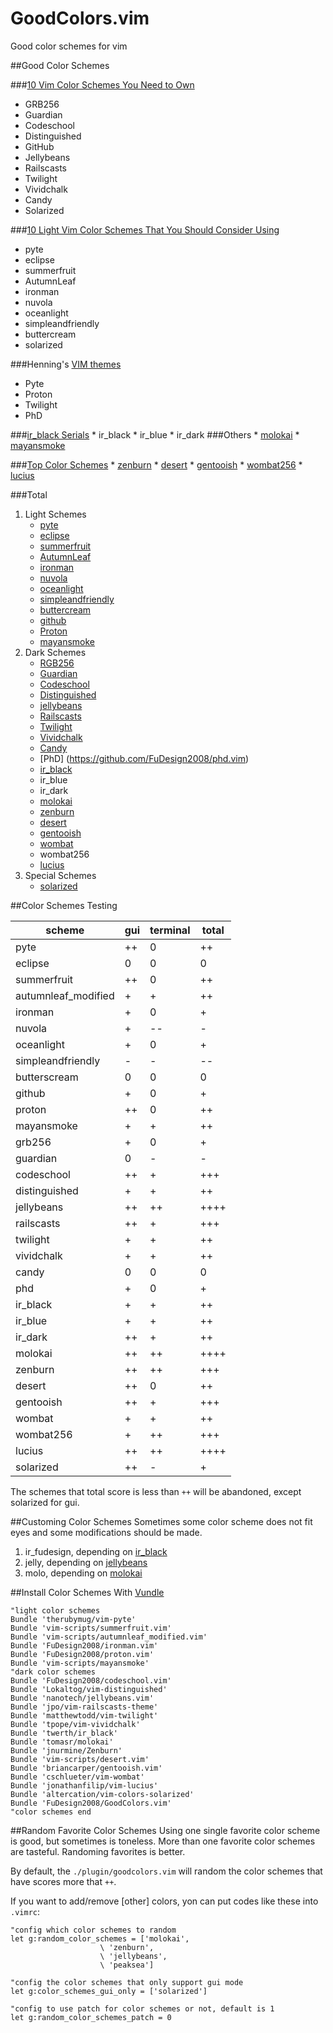 GoodColors.vim
==============

Good color schemes for vim


##Good Color Schemes


###[10 Vim Color Schemes You Need to Own](http://www.vimninjas.com/2012/08/26/10-vim-color-schemes-you-need-to-own/)

* GRB256
* Guardian
* Codeschool
* Distinguished
* GitHub
* Jellybeans
* Railscasts
* Twilight
* Vividchalk
* Candy
* Solarized

###[10 Light Vim Color Schemes That You Should Consider Using](http://www.vimninjas.com/2012/09/14/10-light-colors/)

* pyte
* eclipse
* summerfruit
* AutumnLeaf
* ironman
* nuvola
* oceanlight
* simpleandfriendly
* buttercream
* solarized

###Henning's [VIM themes](http://leetless.de/vim.html)

* Pyte
* Proton
* Twilight
* PhD

###[ir_black Serials](http://www.github.com/twerth/ir_black)
    * ir_black
    * ir_blue
    * ir_dark
###Others
    * [molokai](http://www.github.com/tomasr/molokai)
    * [mayansmoke](https://github.com/vim-scripts/mayansmoke)

###[Top Color Schemes](http://www.vim.org/scripts/script_search_results.php?keywords=&script_type=color+scheme&order_by=rating&direction=descending&search=search)
    * [zenburn](https://github.com/jnurmine/Zenburn)
    * [desert](https://github.com/vim-scripts/desert.vim)
    * [gentooish](https://github.com/briancarper/gentooish.vim)
    * [wombat256](https://github.com/FuDesign2008/vim-wombat256i)
    * [lucius](https://github.com/jonathanfilip/vim-lucius)

###Total

1. Light Schemes
    * [pyte](https://github.com/therubymug/vim-pyte)
    * [eclipse](https://github.com/vim-scripts/eclipse.vim)
    * [summerfruit](https://github.com/vim-scripts/summerfruit.vim)
    * [AutumnLeaf](https://github.com/vim-scripts/autumnleaf_modified.vim)
    * [ironman](https://github.com/vim-scripts/ironman.vim)
    * [nuvola](https://github.com/vim-scripts/nuvola.vim)
    * [oceanlight](https://github.com/vim-scripts/oceanlight)
    * [simpleandfriendly](https://github.com/vim-scripts/simpleandfriendly.vim)
    * [buttercream](https://github.com/FuDesign2008/buttercream.vim)
    * [github](https://github.com/FuDesign2008/github.vim)
    * [Proton](https://github.com/FuDesign2008/proton.vim)
    * [mayansmoke](https://github.com/vim-scripts/mayansmoke)
1. Dark Schemes
    * [RGB256](https://github.com/alindeman/grb256)
    * [Guardian](https://github.com/FuDesign2008/guardian.vim)
    * [Codeschool](https://github.com/FuDesign2008/codeschool.vim)
    * [Distinguished](https://github.com/Lokaltog/vim-distinguished)
    * [jellybeans](http://www.github.com/nanotech/jellybeans.vim)
    * [Railscasts](https://github.com/jpo/vim-railscasts-theme)
    * [Twilight](https://github.com/matthewtodd/vim-twilight)
    * [Vividchalk](https://github.com/tpope/vim-vividchalk)
    * [Candy](https://github.com/vim-scripts/candy.vim)
    * [PhD] (https://github.com/FuDesign2008/phd.vim)
    * [ir_black](http://www.github.com/twerth/ir_black)
    * ir_blue
    * ir_dark
    * [molokai](http://www.github.com/tomasr/molokai)
    * [zenburn](https://github.com/jnurmine/Zenburn)
    * [desert](https://github.com/vim-scripts/desert.vim)
    * [gentooish](https://github.com/briancarper/gentooish.vim)
    * [wombat](https://github.com/cschlueter/vim-wombat)
    * wombat256
    * [lucius](https://github.com/jonathanfilip/vim-lucius)
1. Special Schemes
    * [solarized](https://github.com/altercation/vim-colors-solarized)

##Color Schemes Testing

scheme              |gui  |terminal |total
--------------------|-----|---------|------
pyte                |++   |0        |++
eclipse             |0    |0        |0
summerfruit         |++   |0        |++
autumnleaf_modified |+    |+        |++
ironman             |+    |0        |+
nuvola              |+    |--       |-
oceanlight          |+    |0        |+
simpleandfriendly   |-    |-        |--
butterscream        |0    |0        |0
github              |+    |0        |+
proton              |++   |0        |++
mayansmoke          |+    |+        |++
grb256              |+    |0        |+
guardian            |0    |-        |-
codeschool          |++   |+        |+++
distinguished       |+    |+        |++
jellybeans          |++   |++       |++++
railscasts          |++   |+        |+++
twilight            |+    |+        |++
vividchalk          |+    |+        |++
candy               |0    |0        |0
phd                 |+    |0        |+
ir_black            |+    |+        |++
ir_blue             |+    |+        |++
ir_dark             |++   |+        |++
molokai             |++   |++       |++++
zenburn             |++   |++       |+++
desert              |++   |0        |++
gentooish           |++   |+        |+++
wombat              |+    |+        |++
wombat256           |+    |++       |+++
lucius              |++   |++       |++++
solarized           |++   |-        |+

The schemes that total score is less than `++` will be abandoned, except solarized for gui.

##Customing Color Schemes
Sometimes some color scheme does not fit eyes and some modifications should be made.

1. ir_fudesign, depending on [ir_black](http://www.github.com/twerth/ir_black)
1. jelly, depending on [jellybeans](http://www.github.com/nanotech/jellybeans.vim)
1. molo, depending on [molokai](http://www.github.com/tomasr/molokai)

##Install Color Schemes With [Vundle](https://github.com/gmarik/vundle)

```vim
"light color schemes
Bundle 'therubymug/vim-pyte'
Bundle 'vim-scripts/summerfruit.vim'
Bundle 'vim-scripts/autumnleaf_modified.vim'
Bundle 'FuDesign2008/ironman.vim'
Bundle 'FuDesign2008/proton.vim'
Bundle 'vim-scripts/mayansmoke'
"dark color schemes
Bundle 'FuDesign2008/codeschool.vim'
Bundle 'Lokaltog/vim-distinguished'
Bundle 'nanotech/jellybeans.vim'
Bundle 'jpo/vim-railscasts-theme'
Bundle 'matthewtodd/vim-twilight'
Bundle 'tpope/vim-vividchalk'
Bundle 'twerth/ir_black'
Bundle 'tomasr/molokai'
Bundle 'jnurmine/Zenburn'
Bundle 'vim-scripts/desert.vim'
Bundle 'briancarper/gentooish.vim'
Bundle 'cschlueter/vim-wombat'
Bundle 'jonathanfilip/vim-lucius'
Bundle 'altercation/vim-colors-solarized'
Bundle 'FuDesign2008/GoodColors.vim'
"color schemes end
```

##Random Favorite Color Schemes
Using one single favorite color scheme is good, but sometimes is toneless. More
than one favorite color schemes are tasteful. Randoming favorites is better.

By default, the `./plugin/goodcolors.vim` will random the color schemes that
have scores more that `++`.

If you want to add/remove [other] colors, yon can put codes like these into
`.vimrc`:

```vim
"config which color schemes to random
let g:random_color_schemes = ['molokai',
                    \ 'zenburn',
                    \ 'jellybeans',
                    \ 'peaksea']

"config the color schemes that only support gui mode
let g:color_schemes_gui_only = ['solarized']

"config to use patch for color schemes or not, default is 1
let g:random_color_schemes_patch = 0
```

